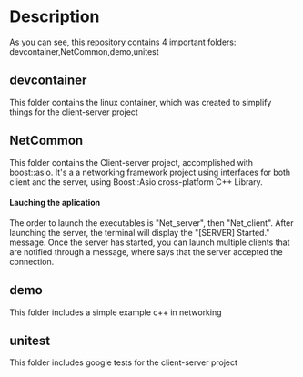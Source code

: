 
# Description

As you can see, this repository contains 4 important folders: devcontainer,NetCommon,demo,unitest

## devcontainer

This folder contains the linux container, which was created to simplify things for the client-server project

## NetCommon

This folder contains the Client-server project, accomplished with boost::asio. It's a a networking framework project using interfaces for both client and the server, using Boost::Asio cross-platform C++ Library.

#### Lauching the aplication

The order to launch the executables is "Net_server", then "Net_client".
After launching the server, the terminal will display the "[SERVER] Started." message. Once the server has started, you can launch multiple clients that are notified through a message, where says that the server accepted the connection.


## demo

This folder includes a simple example c++ in networking

## unitest

This folder includes google tests for the client-server project
